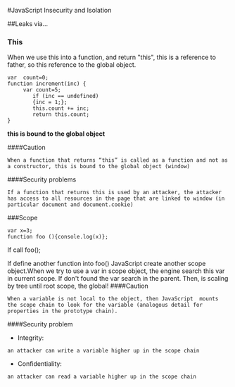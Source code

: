 #JavaScript Insecurity and Isolation

##Leaks via...
### This
When we use this into a function, and return "this", this is a reference to father, so this reference to the global object.
```
var  count=0;
function increment(inc) {
     var count=5;
    	if (inc == undefined)
	    {inc = 1;};
    	this.count += inc;
    	return this.count;
}
```
**this is bound to the global object**

####Caution
```
When a function that returns “this” is called as a function and not as a constructor, this is bound to the global object (window)
```
####Security problems
```
If a function that returns this is used by an attacker, the attacker has access to all resources in the page that are linked to window (in particular document and document.cookie)
```
###Scope
```
var x=3;
function foo (){console.log(x)};
```
If call foo();

If define another function into foo() JavaScript
create another scope object.When we try to use a var in scope object, the engine
search this var in current scope. If don't found the var search in the parent. Then, is scaling by tree until root scope, the global!
####Caution
```
When a variable is not local to the object, then JavaScript  mounts the scope chain to look for the variable (analogous detail for properties in the prototype chain).
```
####Security problem

- Integrity:
```
an attacker can write a variable higher up in the scope chain
```
- Confidentiality: 
```
an attacker can read a variable higher up in the scope chain
```
